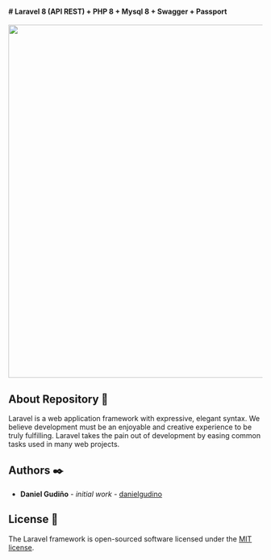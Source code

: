 #### # Laravel 8 (API REST) + PHP 8 + Mysql 8 + Swagger + Passport

<p align="center"><a href="https://laravel.com" target="_blank"><img src="https://i.ibb.co/C2p9crp/Selection-026.png" width="700"></a></p>

<p align="center"></p>

## About Repository 🚀

Laravel is a web application framework with expressive, elegant syntax. We believe development must be an enjoyable and creative experience to be truly fulfilling. Laravel takes the pain out of development by easing common tasks used in many web projects.

## Authors ✒️

-   **Daniel Gudiño** - _initial work_ - [danielgudino](https://github.com/danielgudino)

## License 📄

The Laravel framework is open-sourced software licensed under the [MIT license](https://opensource.org/licenses/MIT).
